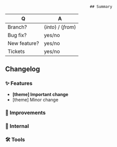                                           ## Summary
| Q            | A                                                                                                                      |
|--------------|------------------------------------------------------------------------------------------------------------------------|
| Branch?      | (_into_) / (_from_) <!-- see below -->                                                                                 |
| Bug fix?     | yes/no                                                                                                                 |
| New feature? | yes/no                                                                                                                 |
| Tickets      | yes/no <!-- prefix each issue number with "Fix #", no need to create an issue if none exist, explain below instead --> |

## Changelog
### ✨ Features
* **[theme] Important change**
* [theme] Minor change
### 🚀 Improvements
### 👻 Internal
### 🛠 Tools
